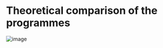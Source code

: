 # Theoretical comparison of the programmes
![image](https://user-images.githubusercontent.com/67764136/220763450-a16296fa-1758-472a-86ca-b7fee13cd7fc.png)
